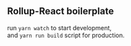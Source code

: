 Rollup-React boilerplate
---

run `yarn watch` to start development,  
and `yarn run build` script for production.
